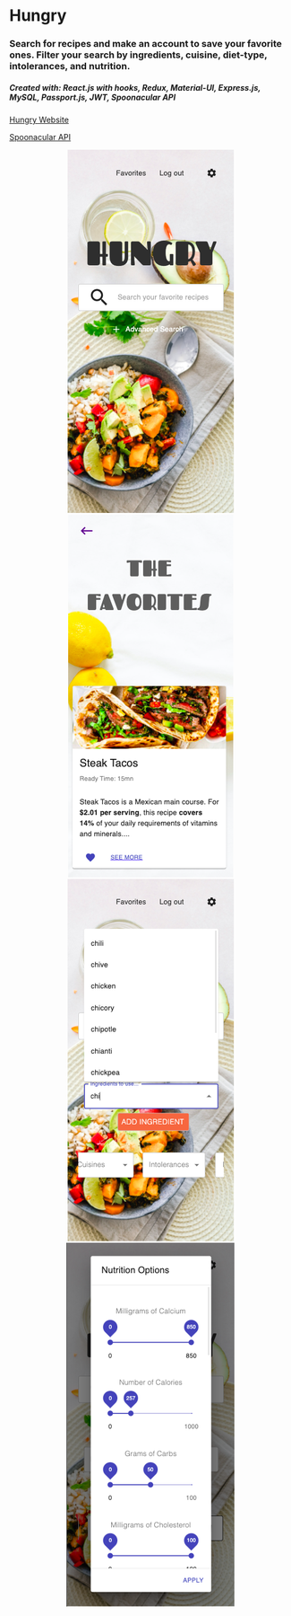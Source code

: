 # Hungry
### Search for recipes and make an account to save your favorite ones. Filter your search by ingredients, cuisine, diet-type, intolerances, and nutrition.

##### Created with: React.js with hooks, Redux, Material-UI, Express.js, MySQL, Passport.js, JWT, Spoonacular API

[Hungry Website](http://reallyhungry.herokuapp.com)

[Spoonacular API](https://spoonacular.com/)

<p align="center">
  <img src="https://github.com/ErinElizCostello/Recipes/blob/master/src/images/hungry-phone-homepage.png" />
  <img src="https://github.com/ErinElizCostello/Recipes/blob/master/src/images/hungry-favorites-page.png" />
  <img src="https://github.com/ErinElizCostello/Recipes/blob/master/src/images/hungry-ingredients-autocomplete.png" />
  <img src="https://github.com/ErinElizCostello/Recipes/blob/master/src/images/hungry-nutrition-options.png" />
</p>
